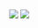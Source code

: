 <a>
  <img align="center" src="https://github-readme-stats.vercel.app/api?username=lavadragon15396&show_icons=true&theme=dark" />
</a>
<a>
  <img align="center" src="https://github-readme-stats.vercel.app/api/top-langs/?username=lavadragon15396&layout=compact" />
</a>